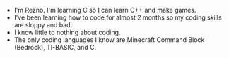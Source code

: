 - I'm Rezno. I'm learning C so I can learn C++ and make games. 
- I've been learning how to code for almost 2 months so my coding skills are sloppy and bad.
- I know little to nothing about coding.
- The only coding languages I know are Minecraft Command Block (Bedrock), TI-BASIC, and C.
<!---
Reznoflovaniak/Reznoflovaniak is a ✨ special ✨ repository because its `README.md` (this file) appears on your GitHub profile.
You can click the Preview link to take a look at your changes.
--->
